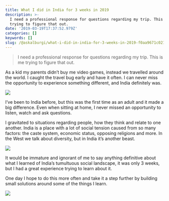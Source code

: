 ```yaml
---
title: What I did in India for 3 weeks in 2019
description: >-
  I need a professional response for questions regarding my trip. This is me
  trying to figure that out.
date: '2019-03-19T17:37:52.979Z'
categories: []
keywords: []
slug: /@askalburgi/what-i-did-in-india-for-3-weeks-in-2019-f0aa9671c021
---
```


> I need a professional response for questions regarding my trip. This is me trying to figure that out.

As a kid my parents didn’t buy me video games, instead we travelled around the world. I caught the travel bug early and have it often. I can never miss the opportunity to experience something different, and India definitely was.

![](https://cdn-images-1.medium.com/max/800/0*HVRT8SRb-B823eRT)

I’ve been to India before, but this was the first time as an adult and it made a big difference. Even when sitting at home, I never missed an opportunity to listen, watch and ask questions.

I gravitated to situations regarding people, how they think and relate to one another. India is a place with a lot of social tension caused from so many factors: the caste system, economic status, opposing religions and more. In the West we talk about diversity, but in India it’s another beast.

![](https://cdn-images-1.medium.com/max/800/0*EZV-ObexF-swYxeW)

It would be immature and ignorant of me to say anything definitive about what I learned of India’s tumultuous social landscape, it was only 3 weeks, but I had a great experience trying to learn about it.

One day I hope to do this more often and take it a step further by building small solutions around some of the things I learn.

![](https://cdn-images-1.medium.com/max/800/0*YoQVGXNrRz9j9yus)